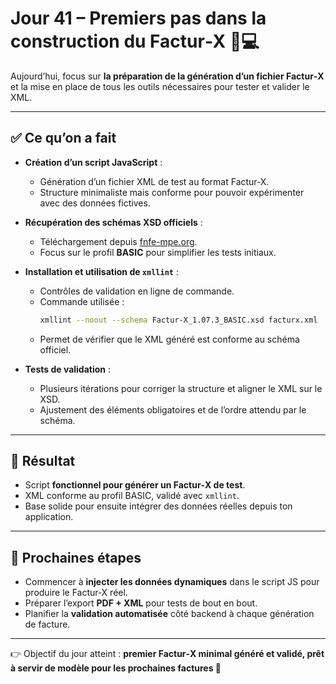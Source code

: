 # Jour 41 – Premiers pas dans la construction du Factur‑X 📝💻

Aujourd’hui, focus sur **la préparation de la génération d’un fichier Factur‑X** et la mise en place de tous les outils nécessaires pour tester et valider le XML.

---

## ✅ Ce qu’on a fait

- **Création d’un script JavaScript** :  
  - Génération d’un fichier XML de test au format Factur‑X.  
  - Structure minimaliste mais conforme pour pouvoir expérimenter avec des données fictives.

- **Récupération des schémas XSD officiels** :  
  - Téléchargement depuis [fnfe-mpe.org](https://fnfe-mpe.org).  
  - Focus sur le profil **BASIC** pour simplifier les tests initiaux.

- **Installation et utilisation de `xmllint`** :  
  - Contrôles de validation en ligne de commande.  
  - Commande utilisée :  
    ```bash
    xmllint --noout --schema Factur-X_1.07.3_BASIC.xsd facturx.xml
    ```
  - Permet de vérifier que le XML généré est conforme au schéma officiel.

- **Tests de validation** :  
  - Plusieurs itérations pour corriger la structure et aligner le XML sur le XSD.  
  - Ajustement des éléments obligatoires et de l’ordre attendu par le schéma.

---

## 💪 Résultat

- Script **fonctionnel pour générer un Factur‑X de test**.  
- XML conforme au profil BASIC, validé avec `xmllint`.  
- Base solide pour ensuite intégrer des données réelles depuis ton application.

---

## 📌 Prochaines étapes

- Commencer à **injecter les données dynamiques** dans le script JS pour produire le Factur‑X réel.  
- Préparer l’export **PDF + XML** pour tests de bout en bout.  
- Planifier la **validation automatisée** côté backend à chaque génération de facture.

---

👉 Objectif du jour atteint : **premier Factur‑X minimal généré et validé, prêt à servir de modèle pour les prochaines factures 🚀**
